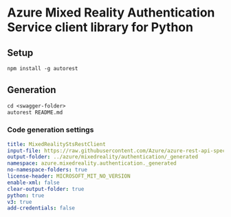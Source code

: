 # Azure Mixed Reality Authentication Service client library for Python

## Setup

```ps
npm install -g autorest
```

## Generation

```ps
cd <swagger-folder>
autorest README.md
```

### Code generation settings

```yaml
title: MixedRealityStsRestClient
input-file: https://raw.githubusercontent.com/Azure/azure-rest-api-specs/aa19725fe79aea2a9dc580f3c66f77f89cc34563/specification/mixedreality/data-plane/Microsoft.MixedReality/preview/2019-02-28-preview/mr-sts.json
output-folder: ../azure/mixedreality/authentication/_generated
namespace: azure.mixedreality.authentication._generated
no-namespace-folders: true
license-header: MICROSOFT_MIT_NO_VERSION
enable-xml: false
clear-output-folder: true
python: true
v3: true
add-credentials: false
```

